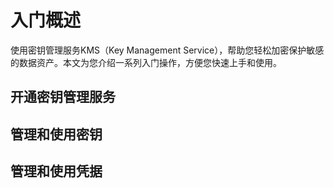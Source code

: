 # 入门概述

使用密钥管理服务KMS（Key Management Service），帮助您轻松加密保护敏感的数据资产。本文为您介绍一系列入门操作，方便您快速上手和使用。

## 开通密钥管理服务



## 管理和使用密钥



## 管理和使用凭据



